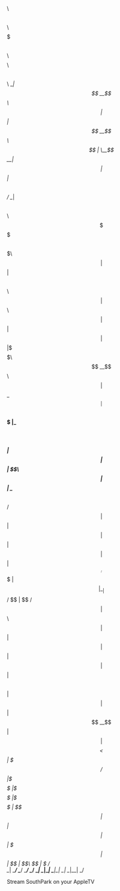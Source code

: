 $$\  $$$$$$\                       $$\     $$\       $$$$$$$\                     $$\    $$$$$$$$\ $$\    $$\ 
\__|$$  __$$\                      $$ |    $$ |      $$  __$$\                    $$ |   \__$$  __|$$ |   $$ |
$$\ $$ /  \__| $$$$$$\  $$\   $$\$$$$$$\   $$$$$$$\  $$ |  $$ |$$$$$$\   $$$$$$\  $$ |  $$\ $$ |   $$ |   $$ |
$$ |\$$$$$$\  $$  __$$\ $$ |  $$ \_$$  _|  $$  __$$\ $$$$$$$  |\____$$\ $$  __$$\ $$ | $$  |$$ |   \$$\  $$  |
$$ | \____$$\ $$ /  $$ |$$ |  $$ | $$ |    $$ |  $$ |$$  ____/ $$$$$$$ |$$ |  \__|$$$$$$  / $$ |    \$$\$$  / 
$$ |$$\   $$ |$$ |  $$ |$$ |  $$ | $$ |$$\ $$ |  $$ |$$ |     $$  __$$ |$$ |      $$  _$$<  $$ |     \$$$  /  
$$ |\$$$$$$  |\$$$$$$  |\$$$$$$  | \$$$$  |$$ |  $$ |$$ |     \$$$$$$$ |$$ |      $$ | \$$\ $$ |      \$  /   
\__| \______/  \______/  \______/   \____/ \__|  \__|\__|      \_______|\__|      \__|  \__|\__|       \_/    

Stream SouthPark on your AppleTV
